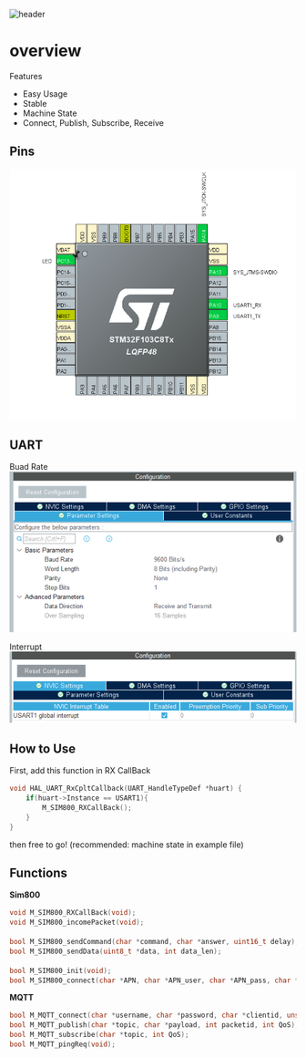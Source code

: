 ![header](https://capsule-render.vercel.app/api?type=waving&color=auto&height=400&section=header&text=ARM%20Sim800%20MQTT%20Driver&fontSize=60)

# overview

Features

- Easy Usage
- Stable
- Machine State
- Connect, Publish, Subscribe, Receive

## Pins

![Pins](./static/Pins.PNG)

## UART

Buad Rate  
![UART](./static/UARTConf0.PNG)  

Interrupt  
![UART](./static/UARTConf1.PNG)

## How to Use

First, add this function in RX CallBack
```c
void HAL_UART_RxCpltCallback(UART_HandleTypeDef *huart) {
    if(huart->Instance == USART1){
    	M_SIM800_RXCallBack();
    }
}
```
then free to go!
(recommended: machine state in example file)

## Functions

**Sim800**
```c
void M_SIM800_RXCallBack(void);
void M_SIM800_incomePacket(void);

bool M_SIM800_sendCommand(char *command, char *answer, uint16_t delay);
bool M_SIM800_sendData(uint8_t *data, int data_len);

bool M_SIM800_init(void);
bool M_SIM800_connect(char *APN, char *APN_user, char *APN_pass, char *host, uint16_t port);

```

**MQTT**
```c
bool M_MQTT_connect(char *username, char *password, char *clientid, unsigned short keep_alive_interval, uint8_t clean_session);
bool M_MQTT_publish(char *topic, char *payload, int packetid, int QoS);
bool M_MQTT_subscribe(char *topic, int QoS);
bool M_MQTT_pingReq(void);
```